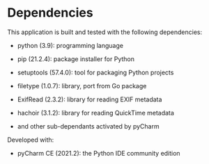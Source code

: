 # Dependencies

This application is built and tested with the following dependencies:

- python (3.9): programming language
- pip (21.2.4): package installer for Python
- setuptools (57.4.0): tool for packaging Python projects

- filetype (1.0.7): library, port from Go package
- ExifRead (2.3.2): library for reading EXIF metadata
- hachoir (3.1.2):  library for reading QuickTime metadata
- and other sub-dependants activated by pyCharm

Developed with:

- pyCharm CE (2021.2): the Python IDE community edition